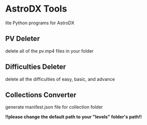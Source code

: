 # AstroDX Tools
lite Python programs for AstroDX

## PV Deleter ##
delete all of the pv.mp4 files in your folder

## Difficulties Deleter ##
delete all the difficulties of easy, basic, and advance

## Collections Converter ##
generate manifest.json file for collection folder

**!!please change the default path to your "levels" folder's path!!**
